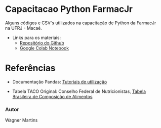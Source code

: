 # Capacitacao Python FarmacJr
Alguns códigos e CSV's utilizados na capacitação de Python da FarmacJr na UFRJ - Macaé.
- Links para os materiais: 
  - [Repositório do Github](https://github.com/martinswagner021/capacitacao-python-farmacJr)
  - [Google Colab Notebook](https://colab.research.google.com/drive/1kiEd3tSv04t-jhUKQk7DryhZSWmDwDIh?usp=sharing)

# Referências
- Documentação Pandas: [Tutoriais de utilização](https://pandas.pydata.org/docs/)

- Tabela TACO Original: Conselho Federal de Nutricionistas, [Tabela Brasileira de Composição de Alimentos](https://www.nepa.unicamp.br/taco/tabela.php?ativo=tabela)

### Autor
Wagner Martins
